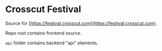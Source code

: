 # Crosscut Festival

Source for [https://festival.crosscut.com](https://festival.crosscut.com).

Repo root contains frontend source.

`api` folder contains backend "api" elements.